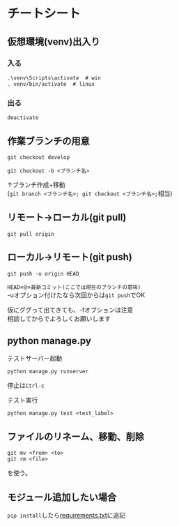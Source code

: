# チートシート

## 仮想環境(venv)出入り

### 入る

```
.\venv\Scripts\activate  # win
. venv/bin/activate  # linux
```

### 出る

```
deactivate
```

## 作業ブランチの用意

```
git checkout develop
```
```
git checkout -b <ブランチ名>
```
↑ブランチ作成+移動  
(`git branch <ブランチ名>; git checkout <ブランチ名>;`相当)  

## リモート→ローカル(git pull)

```
git pull origin 
```

## ローカル→リモート(git push)

```
git push -u origin HEAD
```
`HEAD`=`@`=`最新コミット(ここでは現在のブランチの意味)`  
-uオプション付けたなら次回からは`git push`でOK  

仮にググって出てきても、-fオプションは注意  
相談してからでよろしくお願いします  

## python manage.py

テストサーバー起動  

```
python manage.py runserver
```

停止は`Ctrl-c`

テスト実行

```
python manage.py test <test_label>
```

## ファイルのリネーム、移動、削除

```
git mv <from> <to>
git rm <file>
```
を使う。

## モジュール追加したい場合

`pip install`したら[requirements.txt](../requirements.txt)に追記  
